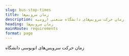 ```yaml
---
slug: bus-stop-times
title: زمان سرویس‌ها
description: زمان حرکت سرویس‌های دانشگاه صنعتی ارومیه 
heading: زمان سرویس‌ها
mainRoute: requirements
format: page
---
```

زمان حرکت سرویس‌های اتوبوسی دانشگاه
